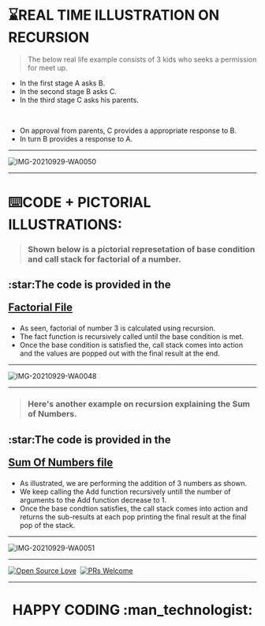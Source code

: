 # :hourglass:REAL TIME ILLUSTRATION ON RECURSION

> The below real life example consists of 3 kids who seeks a permission for  meet up.

- In the first stage A asks B.
- In the second stage B asks C.
- In the third stage C asks his parents.


<br>

- On approval from parents, C provides a appropriate response to B.
- In turn B provides a response to A.

<hr>

![IMG-20210929-WA0050](https://user-images.githubusercontent.com/77975418/135330471-5d7d7187-89c5-41b8-913d-6f66378f9da9.jpg)

<hr>


# :keyboard:CODE + PICTORIAL ILLUSTRATIONS:

> <h3> Shown below is a pictorial represetation of base condition and call stack for factorial of a number. </h3>


<h2> :star:The code is provided in the 
 
[Factorial File](https://github.com/ISTE-VIT/The-Algo-Companion/blob/main/RECURSION/SOLVED%20EXAMPLES/FACTORIAL)</h2>

- As seen, factorial of number 3 is calculated using recursion.
- The fact function is recursively called until the base condition is met.
- Once the base condition is satisfied the, call stack comes into action and the values are popped out with the final result at the end.


<hr>


![IMG-20210929-WA0048](https://user-images.githubusercontent.com/77975418/135330457-3d9100fa-34da-4add-8888-ae4fbaae2c75.jpg)

<hr>

> <h3> Here's another example on recursion explaining the Sum of Numbers. </h3>

<h2> :star:The code is provided in the 
 
[Sum Of Numbers file](https://github.com/ISTE-VIT/The-Algo-Companion/blob/main/RECURSION/SOLVED%20EXAMPLES/SUM%20OF%20NUMBERS)</h2>

- As illustrated, we are performing the addition of 3 numbers as shown.
- We keep calling the Add function recursively untill the number of arguments to the Add function decrease to 1.
- Once the base condtion satisfies, the call stack comes into action and returns the sub-results at each pop printing the final result at the final pop of the stack.

<hr>

![IMG-20210929-WA0051](https://user-images.githubusercontent.com/77975418/135330466-f465a3de-d1aa-41f5-98a1-76999d7cd9ec.jpg)

<hr>


[![Open Source Love](https://badges.frapsoft.com/os/v1/open-source.svg?v=102)](https://hacktoberfest.digitalocean.com/)&nbsp;
[![PRs Welcome](https://img.shields.io/badge/PRs-welcome-brightgreen.svg?style=flat-square)]()&nbsp;


<hr>

<h1><p align="center"> HAPPY CODING :man_technologist:	</p></h1>

